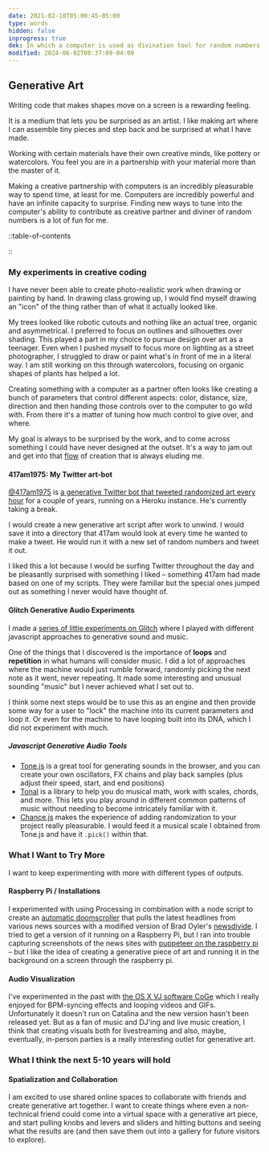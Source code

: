 ```yaml
---
date: 2021-02-10T05:00:45-05:00
type: words
hidden: false
inprogress: true
dek: In which a computer is used as divination tool for random numbers (for the purposes of beauty, art, and poetry)
modified: 2024-06-02T00:37:09-04:00
---
```


## Generative Art

Writing code that makes shapes move on a screen is a rewarding feeling.

It is a medium that lets you be surprised as an artist. I like making art where I can assemble tiny pieces and step back and be surprised at what I have made.

Working with certain materials have their own creative minds, like pottery or watercolors. You feel you are in a partnership with your material more than the master of it.

Making a creative partnership with computers is an incredibly pleasurable way to spend time, at least for me. Computers are incredibly powerful and have an infinite capacity to surprise. Finding new ways to tune into the computer's ability to contribute as creative partner and diviner of random numbers is a lot of fun for me.

::table-of-contents

::

### My experiments in creative coding

I have never been able to create photo-realistic work when drawing or painting by hand. In drawing class growing up, I would find myself drawing an "icon" of the thing rather than of what it actually looked like.

My trees looked like robotic cutouts and nothing like an actual tree, organic and asymmetrical. I preferred to focus on outlines and silhouettes over shading. This played a part in my choice to pursue design over art as a teenager. Even when I pushed myself to focus more on lighting as a street photographer, I struggled to draw or paint what's in front of me in a literal way. I am still working on this through watercolors, focusing on organic shapes of plants has helped a lot.

Creating something with a computer as a partner often looks like creating a bunch of parameters that control different aspects: color, distance, size, direction and then handing those controls over to the computer to go wild with. From there it's a matter of tuning how much control to give over, and where.

My goal is always to be surprised by the work, and to come across something I could have never designed at the outset. It's a way to jam out and get into that [flow](<https://en.wikipedia.org/wiki/Flow_(psychology)>) of creation that is always eluding me.

#### 417am1975: My Twitter art-bot

[@417am1975](https://twitter.com/417am1975) is [a generative Twitter bot that tweeted randomized art every hour](https://twitter.com/417am1975/status/897299813074706434) for a couple of years, running on a Heroku instance. He's currently taking a break.

I would create a new generative art script after work to unwind. I would save it into a directory that 417am would look at every time he wanted to make a tweet. He would run it with a new set of random numbers and tweet it out.

I liked this a lot because I would be surfing Twitter throughout the day and be pleasantly surprised with something I liked – something 417am had made based on one of my scripts. They were familiar but the special ones jumped out as something I never would have thought of.

#### Glitch Generative Audio Experiments

I made a [series of little experiments on Glitch](https://glitch.com/@ejfox/generative-music) where I played with different javascript approaches to generative sound and music.

One of the things that I discovered is the importance of **loops** and **repetition** in what humans will consider music. I did a lot of approaches where the machine would just rumble forward, randomly picking the next note as it went, never repeating. It made some interesting and unusual sounding "music" but I never achieved what I set out to.

I think some next steps would be to use this as an engine and then provide some way for a user to "lock" the machine into its current parameters and loop it. Or even for the machine to have looping built into its DNA, which I did not experiment with much.

##### Javascript Generative Audio Tools

- [Tone.js](https://tonejs.github.io) is a great tool for generating sounds in the browser, and you can create your own oscillators, FX chains and play back samples (plus adjust their speed, start, and end positions)
- [Tonal](https://github.com/tonaljs/tonal) is a library to help you do musical math, work with scales, chords, and more. This lets you play around in different common patterns of music without needing to become intricately familiar with it.
- [Chance.js](https://chancejs.com) makes the experience of adding randomization to your project really pleasurable. I would feed it a musical scale I obtained from Tone.js and have it `.pick()` within that.

### What I Want to Try More

I want to keep experimenting with more with different types of outputs.

#### Raspberry Pi / Installations

I experimented with using Processing in combination with a node script to create an [automatic doomscroller](https://www.youtube.com/watch?v=MWeooNA8D6w) that pulls the latest headlines from various news sources with a modified version of Brad Oyler's [newsdivide](https://github.com/bradoyler/newsdivide). I tried to get a version of it running on a Raspberry Pi, but I ran into trouble capturing screenshots of the news sites with [puppeteer on the raspberry pi](https://stackoverflow.com/questions/60129309/puppeteer-on-raspberry-pi-zero-w) – but I like the idea of creating a generative piece of art and running it in the background on a screen through the raspberry pi.

#### Audio Visualization

I've experimented in the past with [the OS X VJ software CoGe](https://imimot.com/cogevj/) which I really enjoyed for BPM-syncing effects and looping videos and GIFs. Unfortunately it doesn't run on Catalina and the new version hasn't been released yet. But as a fan of music and DJ'ing and live music creation, I think that creating visuals both for livestreaming and also, maybe, eventually, in-person parties is a really interesting outlet for generative art.

### What I think the next 5-10 years will hold

#### Spatialization and Collaboration

I am excited to use shared online spaces to collaborate with friends and create generative art together. I want to create things where even a non-technical friend could come into a virtual space with a generative art piece, and start pulling knobs and levers and sliders and hitting buttons and seeing what the results are (and then save them out into a gallery for future visitors to explore).
